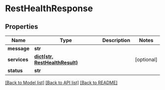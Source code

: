 # RestHealthResponse

## Properties
Name | Type | Description | Notes
------------ | ------------- | ------------- | -------------
**message** | **str** |  | 
**services** | [**dict(str, RestHealthResult)**](RestHealthResult.md) |  | [optional] 
**status** | **str** |  | 

[[Back to Model list]](../README.md#documentation-for-models) [[Back to API list]](../README.md#documentation-for-api-endpoints) [[Back to README]](../README.md)


